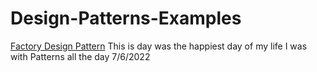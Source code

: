 # Design-Patterns-Examples
[Factory Design Pattern](https://github.com/ElhamFadel/Design-Patterns-Examples/tree/1-factory-design-pattern)
This is day was the happiest day of my life
I  was with Patterns all the day 7/6/2022
